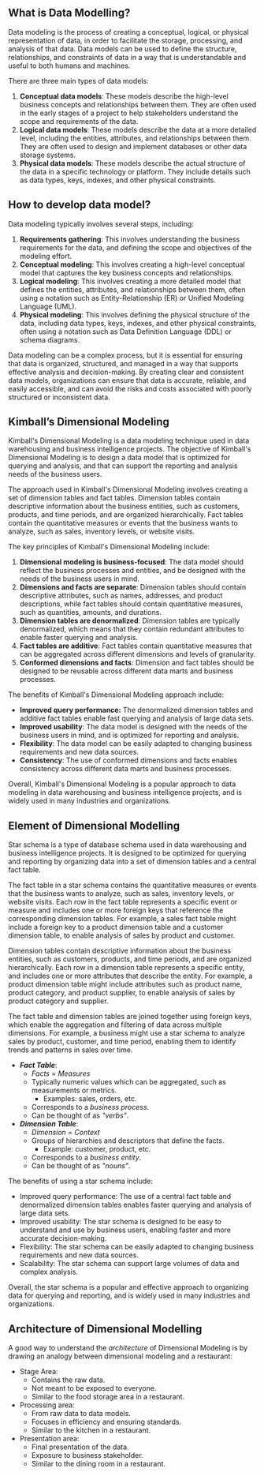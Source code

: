 ## What is Data Modelling?

Data modeling is the process of creating a conceptual, logical, or physical representation of data, in order to facilitate the storage, processing, and analysis of that data. Data models can be used to define the structure, relationships, and constraints of data in a way that is understandable and useful to both humans and machines.

There are three main types of data models:
1. **Conceptual data models**: These models describe the high-level business concepts and relationships between them. They are often used in the early stages of a project to help stakeholders understand the scope and requirements of the data.
2. **Logical data models**: These models describe the data at a more detailed level, including the entities, attributes, and relationships between them. They are often used to design and implement databases or other data storage systems.
3. **Physical data models**: These models describe the actual structure of the data in a specific technology or platform. They include details such as data types, keys, indexes, and other physical constraints.

## How to develop data model?

Data modeling typically involves several steps, including:
1. **Requirements gathering**: This involves understanding the business requirements for the data, and defining the scope and objectives of the modeling effort.
2. **Conceptual modeling**: This involves creating a high-level conceptual model that captures the key business concepts and relationships.
3. **Logical modeling**: This involves creating a more detailed model that defines the entities, attributes, and relationships between them, often using a notation such as Entity-Relationship (ER) or Unified Modeling Language (UML).
4. **Physical modeling**: This involves defining the physical structure of the data, including data types, keys, indexes, and other physical constraints, often using a notation such as Data Definition Language (DDL) or schema diagrams.

Data modeling can be a complex process, but it is essential for ensuring that data is organized, structured, and managed in a way that supports effective analysis and decision-making. By creating clear and consistent data models, organizations can ensure that data is accurate, reliable, and easily accessible, and can avoid the risks and costs associated with poorly structured or inconsistent data.

## Kimball’s Dimensional Modeling

Kimball's Dimensional Modeling is a data modeling technique used in data warehousing and business intelligence projects. The objective of Kimball's Dimensional Modeling is to design a data model that is optimized for querying and analysis, and that can support the reporting and analysis needs of the business users.

The approach used in Kimball's Dimensional Modeling involves creating a set of dimension tables and fact tables. Dimension tables contain descriptive information about the business entities, such as customers, products, and time periods, and are organized hierarchically. Fact tables contain the quantitative measures or events that the business wants to analyze, such as sales, inventory levels, or website visits.

The key principles of Kimball's Dimensional Modeling include:
1. **Dimensional modeling is business-focused**: The data model should reflect the business processes and entities, and be designed with the needs of the business users in mind.
2. **Dimensions and facts are separate**: Dimension tables should contain descriptive attributes, such as names, addresses, and product descriptions, while fact tables should contain quantitative measures, such as quantities, amounts, and durations.
3. **Dimension tables are denormalized**: Dimension tables are typically denormalized, which means that they contain redundant attributes to enable faster querying and analysis.
4. **Fact tables are additive**: Fact tables contain quantitative measures that can be aggregated across different dimensions and levels of granularity.
5. **Conformed dimensions and facts**: Dimension and fact tables should be designed to be reusable across different data marts and business processes.

The benefits of Kimball's Dimensional Modeling approach include:
- **Improved query performance:** The denormalized dimension tables and additive fact tables enable fast querying and analysis of large data sets.
- **Improved usability**: The data model is designed with the needs of the business users in mind, and is optimized for reporting and analysis.
- **Flexibility**: The data model can be easily adapted to changing business requirements and new data sources.
- **Consistency**: The use of conformed dimensions and facts enables consistency across different data marts and business processes.

Overall, Kimball's Dimensional Modeling is a popular approach to data modeling in data warehousing and business intelligence projects, and is widely used in many industries and organizations.

## Element of Dimensional Modelling

Star schema is a type of database schema used in data warehousing and business intelligence projects. It is designed to be optimized for querying and reporting by organizing data into a set of dimension tables and a central fact table.

The fact table in a star schema contains the quantitative measures or events that the business wants to analyze, such as sales, inventory levels, or website visits. Each row in the fact table represents a specific event or measure and includes one or more foreign keys that reference the corresponding dimension tables. For example, a sales fact table might include a foreign key to a product dimension table and a customer dimension table, to enable analysis of sales by product and customer.

Dimension tables contain descriptive information about the business entities, such as customers, products, and time periods, and are organized hierarchically. Each row in a dimension table represents a specific entity, and includes one or more attributes that describe the entity. For example, a product dimension table might include attributes such as product name, product category, and product supplier, to enable analysis of sales by product category and supplier.

The fact table and dimension tables are joined together using foreign keys, which enable the aggregation and filtering of data across multiple dimensions. For example, a business might use a star schema to analyze sales by product, customer, and time period, enabling them to identify trends and patterns in sales over time.

-   _**Fact Table**_:
    -   _Facts_ = _Measures_
    -   Typically numeric values which can be aggregated, such as measurements or metrics.
        -   Examples: sales, orders, etc.
    -   Corresponds to a _business process_.
    -   Can be thought of as _"verbs"_.
-   _**Dimension Table**_:
    -   _Dimension_ = _Context_
    -   Groups of hierarchies and descriptors that define the facts.
        -   Example: customer, product, etc.
    -   Corresponds to a _business entity_.
    -   Can be thought of as _"nouns"_.

The benefits of using a star schema include:
* Improved query performance: The use of a central fact table and denormalized dimension tables enables faster querying and analysis of large data sets.
* Improved usability: The star schema is designed to be easy to understand and use by business users, enabling faster and more accurate decision-making.
* Flexibility: The star schema can be easily adapted to changing business requirements and new data sources.
* Scalability: The star schema can support large volumes of data and complex analysis.

Overall, the star schema is a popular and effective approach to organizing data for querying and reporting, and is widely used in many industries and organizations.

## Architecture of Dimensional Modelling

A good way to understand the _architecture_ of Dimensional Modeling is by drawing an analogy between dimensional modeling and a restaurant:

-   Stage Area:
    -   Contains the raw data.
    -   Not meant to be exposed to everyone.
    -   Similar to the food storage area in a restaurant.
-   Processing area:
    -   From raw data to data models.
    -   Focuses in efficiency and ensuring standards.
    -   Similar to the kitchen in a restaurant.
-   Presentation area:
    -   Final presentation of the data.
    -   Exposure to business stakeholder.
    -   Similar to the dining room in a restaurant.